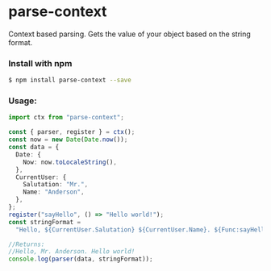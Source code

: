 # parse-context

Context based parsing.
Gets the value of your object based on the string format.

### Install with npm

```bash
$ npm install parse-context --save
```

### Usage:

```typescript
import ctx from "parse-context";

const { parser, register } = ctx();
const now = new Date(Date.now());
const data = {
  Date: {
    Now: now.toLocaleString(),
  },
  CurrentUser: {
    Salutation: "Mr.",
    Name: "Anderson",
  },
};
register("sayHello", () => "Hello world!");
const stringFormat =
  "Hello, ${CurrentUser.Salutation} ${CurrentUser.Name}. ${Func:sayHello}.";

//Returns:
//Hello, Mr. Anderson. Hello world!
console.log(parser(data, stringFormat));
```
